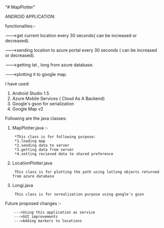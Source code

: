 "# MapPlotter" 



ANDROID APPLICATION:


functionalites:-

  --->get current location every 30 seconds( can be increased or decreased).
  
  --->sending location to azure portal every 30 seconds ( can be increased or decreased).
  
  --->getting lat , long from azure database.
  
  --->plotting it to google map.
  
  
I have used:


1. Android Studio 1.5
2. Azure Mobile Services ( Cloud As A Backend)
3. Google's gson for serialization
4. Google Map v2

Following are the java classes:
1. MapPlotter.java :-
      
        *This class is for following purpose: 
        *1.loading map
        *2.sending data to server
        *3.getting data from server
        *4.setting recieved data to shared preference

2. LocationPlotter.java

        This class is for plotting the path using latlong objects returned from azure database

3. Longi.java

        This class is for serealization purpose using google's gson
        
Future proposed changes :-

        --->Using this application as service
        --->GUI improvements 
        --->Adding markers to locations
